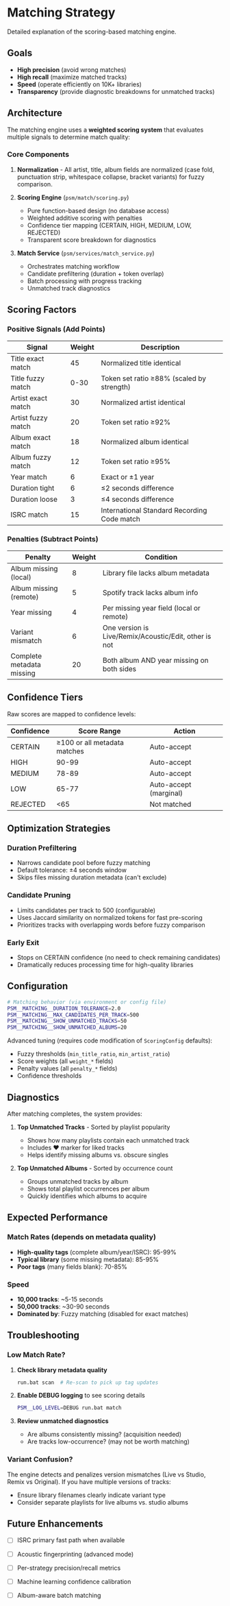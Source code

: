 # Matching Strategy

Detailed explanation of the scoring-based matching engine.

## Goals
- **High precision** (avoid wrong matches)
- **High recall** (maximize matched tracks)
- **Speed** (operate efficiently on 10K+ libraries)
- **Transparency** (provide diagnostic breakdowns for unmatched tracks)

## Architecture

The matching engine uses a **weighted scoring system** that evaluates multiple signals to determine match quality:

### Core Components

1. **Normalization** - All artist, title, album fields are normalized (case fold, punctuation strip, whitespace collapse, bracket variants) for fuzzy comparison.

2. **Scoring Engine** (`psm/match/scoring.py`)
   - Pure function-based design (no database access)
   - Weighted additive scoring with penalties
   - Confidence tier mapping (CERTAIN, HIGH, MEDIUM, LOW, REJECTED)
   - Transparent score breakdown for diagnostics

3. **Match Service** (`psm/services/match_service.py`)
   - Orchestrates matching workflow
   - Candidate prefiltering (duration + token overlap)
   - Batch processing with progress tracking
   - Unmatched track diagnostics

## Scoring Factors

### Positive Signals (Add Points)

| Signal | Weight | Description |
|--------|--------|-------------|
| Title exact match | 45 | Normalized title identical |
| Title fuzzy match | 0-30 | Token set ratio ≥88% (scaled by strength) |
| Artist exact match | 30 | Normalized artist identical |
| Artist fuzzy match | 20 | Token set ratio ≥92% |
| Album exact match | 18 | Normalized album identical |
| Album fuzzy match | 12 | Token set ratio ≥95% |
| Year match | 6 | Exact or ±1 year |
| Duration tight | 6 | ≤2 seconds difference |
| Duration loose | 3 | ≤4 seconds difference |
| ISRC match | 15 | International Standard Recording Code match |

### Penalties (Subtract Points)

| Penalty | Weight | Condition |
|---------|--------|-----------|
| Album missing (local) | 8 | Library file lacks album metadata |
| Album missing (remote) | 5 | Spotify track lacks album info |
| Year missing | 4 | Per missing year field (local or remote) |
| Variant mismatch | 6 | One version is Live/Remix/Acoustic/Edit, other is not |
| Complete metadata missing | 20 | Both album AND year missing on both sides |

## Confidence Tiers

Raw scores are mapped to confidence levels:

| Confidence | Score Range | Action |
|------------|-------------|--------|
| CERTAIN | ≥100 or all metadata matches | Auto-accept |
| HIGH | 90-99 | Auto-accept |
| MEDIUM | 78-89 | Auto-accept |
| LOW | 65-77 | Auto-accept (marginal) |
| REJECTED | <65 | Not matched |

## Optimization Strategies

### Duration Prefiltering
- Narrows candidate pool before fuzzy matching
- Default tolerance: ±4 seconds window
- Skips files missing duration metadata (can't exclude)

### Candidate Pruning
- Limits candidates per track to 500 (configurable)
- Uses Jaccard similarity on normalized tokens for fast pre-scoring
- Prioritizes tracks with overlapping words before fuzzy comparison

### Early Exit
- Stops on CERTAIN confidence (no need to check remaining candidates)
- Dramatically reduces processing time for high-quality libraries

## Configuration

```bash
# Matching behavior (via environment or config file)
PSM__MATCHING__DURATION_TOLERANCE=2.0
PSM__MATCHING__MAX_CANDIDATES_PER_TRACK=500
PSM__MATCHING__SHOW_UNMATCHED_TRACKS=50
PSM__MATCHING__SHOW_UNMATCHED_ALBUMS=20
```

Advanced tuning (requires code modification of `ScoringConfig` defaults):
- Fuzzy thresholds (`min_title_ratio`, `min_artist_ratio`)
- Score weights (all `weight_*` fields)
- Penalty values (all `penalty_*` fields)
- Confidence thresholds

## Diagnostics

After matching completes, the system provides:

1. **Top Unmatched Tracks** - Sorted by playlist popularity
   - Shows how many playlists contain each unmatched track
   - Includes ❤️ marker for liked tracks
   - Helps identify missing albums vs. obscure singles

2. **Top Unmatched Albums** - Sorted by occurrence count
   - Groups unmatched tracks by album
   - Shows total playlist occurrences per album
   - Quickly identifies which albums to acquire

## Expected Performance

### Match Rates (depends on metadata quality)

- **High-quality tags** (complete album/year/ISRC): 95-99%
- **Typical library** (some missing metadata): 85-95%
- **Poor tags** (many fields blank): 70-85%

### Speed
- **10,000 tracks**: ~5-15 seconds
- **50,000 tracks**: ~30-90 seconds
- **Dominated by**: Fuzzy matching (disabled for exact matches)

## Troubleshooting

### Low Match Rate?

1. **Check library metadata quality**
   ```bash
   run.bat scan  # Re-scan to pick up tag updates
   ```

2. **Enable DEBUG logging** to see scoring details
   ```bash
   PSM__LOG_LEVEL=DEBUG run.bat match
   ```

3. **Review unmatched diagnostics**
   - Are albums consistently missing? (acquisition needed)
   - Are tracks low-occurrence? (may not be worth matching)

### Variant Confusion?

The engine detects and penalizes version mismatches (Live vs Studio, Remix vs Original). If you have multiple versions of tracks:

- Ensure library filenames clearly indicate variant type
- Consider separate playlists for live albums vs. studio albums

## Future Enhancements

- [ ] ISRC primary fast path when available
- [ ] Acoustic fingerprinting (advanced mode)
- [ ] Per-strategy precision/recall metrics
- [ ] Machine learning confidence calibration
- [ ] Album-aware batch matching

